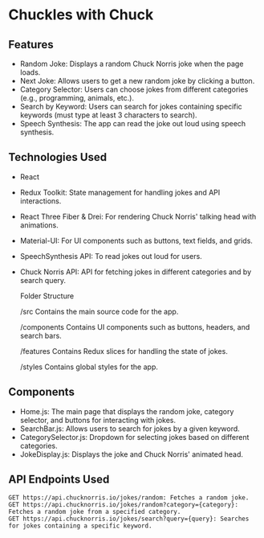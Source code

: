# Chuckles with Chuck

## Features    
- Random Joke: Displays a random Chuck Norris joke when the page loads.
- Next Joke: Allows users to get a new random joke by clicking a button.
- Category Selector: Users can choose jokes from different categories (e.g., programming, animals, etc.).
- Search by Keyword: Users can search for jokes containing specific keywords (must type at least 3 characters to search).
- Speech Synthesis: The app can read the joke out loud using speech synthesis.


## Technologies Used

- React
- Redux Toolkit: State management for handling jokes and API interactions.
- React Three Fiber & Drei: For rendering Chuck Norris' talking head with animations.
- Material-UI: For UI components such as buttons, text fields, and grids.
- SpeechSynthesis API: To read jokes out loud for users.
- Chuck Norris API: API for fetching jokes in different categories and by search query.

    Folder Structure

    /src
    Contains the main source code for the app.

    /components
    Contains UI components such as buttons, headers, and search bars.

    /features
    Contains Redux slices for handling the state of jokes.

    /styles
    Contains global styles for the app.

## Components

- Home.js: The main page that displays the random joke, category selector, and buttons for interacting with jokes.
- SearchBar.js: Allows users to search for jokes by a given keyword.
- CategorySelector.js: Dropdown for selecting jokes based on different categories.
- JokeDisplay.js: Displays the joke and Chuck Norris' animated head.


## API Endpoints Used

    GET https://api.chucknorris.io/jokes/random: Fetches a random joke.
    GET https://api.chucknorris.io/jokes/random?category={category}: Fetches a random joke from a specified category.
    GET https://api.chucknorris.io/jokes/search?query={query}: Searches for jokes containing a specific keyword.

